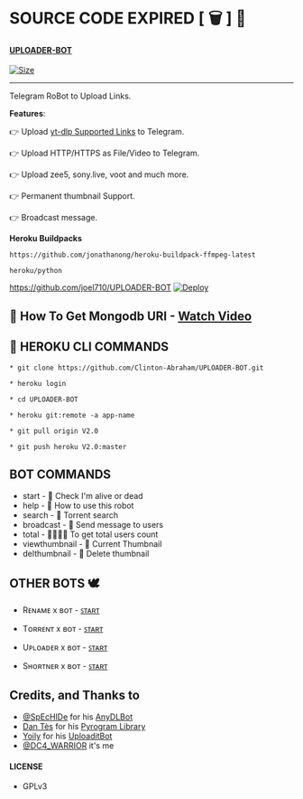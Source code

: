 # SOURCE CODE EXPIRED [ 🗑️ ] 🤧



#### [UPLOADER-BOT](https://t.me/uploader_x_bot)

[![Size](https://img.shields.io/github/repo-size/Clinton-Abraham/UPLOADER-BOT?style=flat-square&color=green)](https://github.com/Clinton-Abraham/UPLOADER-BOT)

---

Telegram RoBot to Upload Links.

**Features**:

👉 Upload [yt-dlp Supported Links](https://ytdl-org.github.io/youtube-dl/supportedsites.html) to Telegram.

👉 Upload HTTP/HTTPS as File/Video to Telegram.

👉 Upload zee5, sony.live, voot and much more.

👉  Permanent thumbnail Support.

👉 Broadcast message.

**Heroku Buildpacks**
```
https://github.com/jonathanong/heroku-buildpack-ffmpeg-latest
```
```
heroku/python
```
https://github.com/joel710/UPLOADER-BOT 
[![Deploy](https://www.herokucdn.com/deploy/button.svg)](https://github.com/joel710/UPLOADER-BOT)


## 🍃 How To Get Mongodb URI - [ Watch Video ](https://youtu.be/YIYSby2PcfU)


## 🚸 HEROKU CLI COMMANDS

`* git clone https://github.com/Clinton-Abraham/UPLOADER-BOT.git`

`* heroku login`

`* cd UPLOADER-BOT`

`* heroku git:remote -a app-name`

`* git pull origin V2.0`

`* git push heroku V2.0:master`


## BOT COMMANDS

* start - 👻 Check I'm alive or dead
* help - 📝 How to use this robot
* search - 🚸 Torrent search
* broadcast - 💌 Send message to users
* total - 👨‍👨‍👦‍👦 To get total users count
* viewthumbnail - 🌌 Current Thumbnail
* delthumbnail - 🎇 Delete thumbnail

## OTHER BOTS 🕊️

* Rᴇɴᴀᴍᴇ x ʙᴏᴛ  -  [ ꜱᴛᴀʀᴛ ](https://t.me/rename_x_bot)

* Tᴏʀʀᴇɴᴛ x ʙᴏᴛ  -  [ ꜱᴛᴀʀᴛ ](https://t.me/torrent_x_bot)

* Uᴘʟᴏᴀᴅᴇʀ x ʙᴏᴛ  -  [ ꜱᴛᴀʀᴛ ](https://t.me/uploader_x_bot)

* Sʜᴏʀᴛɴᴇʀ x ʙᴏᴛ  -  [ ꜱᴛᴀʀᴛ ](https://t.me/shortner_x_bot)

## Credits, and Thanks to

* [@SpEcHlDe](https://t.me/ThankTelegram) for his [AnyDLBot](https://telegram.dog/AnyDLBot)
* [Dan Tès](https://t.me/haskell) for his [Pyrogram Library](https://github.com/pyrogram/pyrogram)
* [Yoily](https://t.me/YoilyL) for his [UploaditBot](https://telegram.dog/UploaditBot)
* [@DC4_WARRIOR](https://t.me/Space_X_bots) it's me
#### LICENSE
- GPLv3
